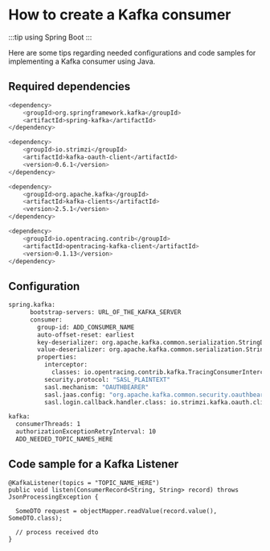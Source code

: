 # How to create a Kafka consumer

:::tip
 using Spring Boot
:::

Here are some tips regarding needed configurations and code samples for implementing a Kafka consumer using Java.

## Required dependencies

```bash
<dependency>
    <groupId>org.springframework.kafka</groupId>
    <artifactId>spring-kafka</artifactId>
</dependency>

<dependency>
    <groupId>io.strimzi</groupId>
    <artifactId>kafka-oauth-client</artifactId>
    <version>0.6.1</version>
</dependency>

<dependency>
    <groupId>org.apache.kafka</groupId>
    <artifactId>kafka-clients</artifactId>
    <version>2.5.1</version>
</dependency>

<dependency>
    <groupId>io.opentracing.contrib</groupId>
    <artifactId>opentracing-kafka-client</artifactId>
    <version>0.1.13</version>
</dependency>
```

## Configuration

```bash
spring.kafka:
      bootstrap-servers: URL_OF_THE_KAFKA_SERVER
      consumer:
        group-id: ADD_CONSUMER_NAME
        auto-offset-reset: earliest
        key-deserializer: org.apache.kafka.common.serialization.StringDeserializer
        value-deserializer: org.apache.kafka.common.serialization.StringDeserializer
        properties:
          interceptor:
            classes: io.opentracing.contrib.kafka.TracingConsumerInterceptor
          security.protocol: "SASL_PLAINTEXT"
          sasl.mechanism: "OAUTHBEARER"
          sasl.jaas.config: "org.apache.kafka.common.security.oauthbearer.OAuthBearerLoginModule required ;"
          sasl.login.callback.handler.class: io.strimzi.kafka.oauth.client.JaasClientOauthLoginCallbackHandler

kafka:
  consumerThreads: 1
  authorizationExceptionRetryInterval: 10
  ADD_NEEDED_TOPIC_NAMES_HERE
```

## Code sample for a Kafka Listener

```text
@KafkaListener(topics = "TOPIC_NAME_HERE")
public void listen(ConsumerRecord<String, String> record) throws JsonProcessingException {

  SomeDTO request = objectMapper.readValue(record.value(), SomeDTO.class);

  // process received dto
}
```
